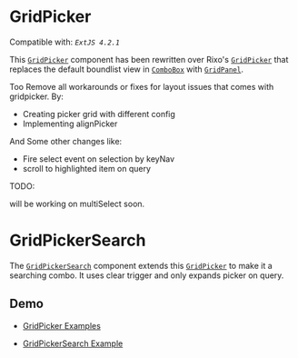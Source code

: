 GridPicker
==========

Compatible with: *`ExtJS 4.2.1`*


This [`GridPicker`][0] component has been rewritten over Rixo's [`GridPicker`][1] that replaces the default boundlist view in [`ComboBox`][2] with [`GridPanel`][3].

Too Remove all workarounds or fixes for layout issues that comes with gridpicker. By:
- Creating picker grid with different config
- Implementing alignPicker

And Some other changes like:

+ Fire select event on selection by keyNav
+ scroll to highlighted item on query

TODO:

will be working on multiSelect soon.

GridPickerSearch
================


The [`GridPickerSearch`][4] component extends this [`GridPicker`][0] to make it a searching combo.
It uses clear trigger and only expands picker on query.


Demo
---

- [GridPicker Examples][5]
 
- [GridPickerSearch Example][6]

  [0]: https://github.com/yogeshpandey009/GridPickerSearch/
  [1]: https://github.com/rixo/GridPicker/
  [2]: http://docs.sencha.com/extjs/4.2.1/#!/api/Ext.form.field.ComboBox
  [3]: http://docs.sencha.com/extjs/4.2.1/#!/api/Ext.grid.Panel
  [4]: https://github.com/yogeshpandey009/GridPickerSearch/blob/master/ux/form/field/GridPickerSearch.js
  [5]: https://fiddle.sencha.com/#fiddle/4j9
  [6]: https://fiddle.sencha.com/#fiddle/4jb
